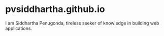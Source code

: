# pvsiddhartha.github.io
I am Siddhartha Penugonda, tireless seeker of knowledge in building web applications.

